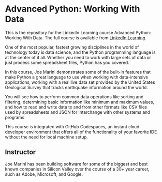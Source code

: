# Advanced Python: Working With Data
This is the repository for the LinkedIn Learning course Advanced Python: Working With Data. The full course is available from [LinkedIn Learning][lil-course-url].

One of the most popular, fastest growing disciplines in the world of technology today is data science, and the Python programming language is at the center of it all. Whether you need to work with large sets of data or just process some spreadsheet files, Python has you covered.

In this course, Joe Marini demonstrates some of the built-in features that make Python a great language to use when working with data-intensive applications, working with a real live data set provided by the United States Geological Survey that tracks earthquake information around the world.

You will see how to perform common data operations like sorting and filtering, determining basic information like minimum and maximum values, and how to read and write data to and from other formats like CSV files used by spreadsheets and JSON for interchange with other systems and programs.

This course is integrated with GitHub Codespaces, an instant cloud developer environment that offers all of the functionality of your favorite IDE without the need for local machine setup. 

## Instructor
Joe Marini has been building software for some of the biggest and best known companies in Silicon Valley over the course of a 30+ year career, such as Adobe, Microsoft, and Google.


[0]: # (Replace these placeholder URLs with actual course URLs)

[lil-course-url]: https://www.linkedin.com/learning/
[lil-thumbnail-url]: http://

